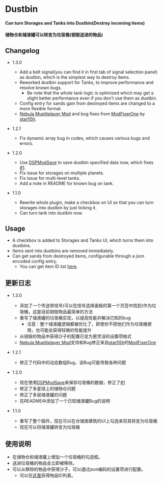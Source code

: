 # Dustbin

#### Can turn Storages and Tanks into Dustbin(Destroy incoming items)
#### 储物仓和储液罐可以转变为垃圾桶(销毁送进的物品)

## Changelog
* 1.3.0
  + Add a belt signal(you can find it in first tab of signal selection panel) as dustbin, which is the simplest way to destroy items.
  + Reworked dustbin support for Tanks, to improve performance and resolve known bugs.
    - Be note that the whole tank logic is optimized which may get a slight better performance even if you don't use them as dustbin.
  + Config entry for sands gain from destroyed items are changed to a more flexible format.
  + [Nebula Mupltiplayer Mod](https://dsp.thunderstore.io/package/nebula/NebulaMultiplayerMod/) and bug fixes from [ModFixerOne](https://dsp.thunderstore.io/package/starfi5h/ModFixerOne/) by [starfi5h](https://github.com/starfi5h/).

* 1.2.1
  + Fix dynamic array bug in codes, which causes various bugs and errors.

* 1.2.0
  + Use [DSPModSave](https://dsp.thunderstore.io/package/CommonAPI/DSPModSave/) to save dustbin specified data now, which fixes [#1](https://github.com/soarqin/DSP_Mods/issues/1).
  + Fix issue for storages on multiple planets.
  + Fix issue for multi-level tanks.
  + Add a note in README for known bug on tank.

* 1.1.0
  + Rewrite whole plugin, make a checkbox on UI so that you can turn storages into dustbin by just ticking it.
  + Can turn tank into dustbin now.

## Usage

* A checkbox is added to Storages and Tanks UI, which turns them into dustbins.
* Items sent into dustbins are removed immediately.
* Can get sands from destroyed items, configurable through a json encoded config entry.
  + You can get item ID list [here](https://dsp-wiki.com/Modding:Items_IDs).

## 更新日志
* 1.3.0
  + 添加了一个传送带信号(可以在信号选择面板的第一个页签中找到)作为垃圾桶，这是目前销毁物品最简单的方法
  + 重写了储液罐的垃圾桶实现，以提高性能并解决已知的bug
    - 注意：整个储液罐逻辑都被优化了，即使你不把他们作为垃圾桶使用，也可能会获得轻微的性能提升
  + 从销毁的物品中获得沙子的配置已变为更灵活的设置项格式
  + [Nebula Mupltiplayer Mod](https://dsp.thunderstore.io/package/nebula/NebulaMultiplayerMod/)支持和Bug修正来自[starfi5h](https://github.com/starfi5h/)的[ModFixerOne](https://dsp.thunderstore.io/package/starfi5h/ModFixerOne/)

* 1.2.1
  + 修正了代码中的动态数组Bug，该Bug可能导致各种问题

* 1.2.0
  + 现在使用[DSPModSave](https://dsp.thunderstore.io/package/CommonAPI/DSPModSave/)来保存垃圾桶的数据，修正了[#1](https://github.com/soarqin/DSP_Mods/issues/1)
  + 修正了多星球上的储物仓问题
  + 修正了多层储液罐的问题
  + 在README中添加了一个已知储液罐Bug的说明

* 1.1.0
  + 重写了整个插件，现在可以在仓储类建筑的UI上勾选来将其转变为垃圾桶
  + 现在可以将储液罐转变为垃圾桶

## 使用说明

* 在储物仓和储液罐上增加一个垃圾桶的勾选框。
* 送进垃圾桶的物品会立即被移除。
* 可以从移除的物品中获得沙子，可以通过json编码的设置项进行配置。
  + 可以在[这里](https://dsp-wiki.com/Modding:Items_IDs)获得物品ID列表。
